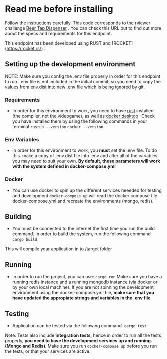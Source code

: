 # Read me before installing
Follow the instructions carefully. This code corresponds to the rviewer challenge [Beer Tap Dispenser](https://rviewer.stoplight.io/docs/beer-tap-dispenser/juus8uwnzzal5-beer-tap-dispenser) . You can check this URL out to find out more about the specs and requirements for this endpoint.

This endpoint has been developed using RUST and [ROCKET] (https://rocket.rs/) .

## Setting up the development environment

NOTE: Make sure you config the .env file properly in order for this endpoint to run. .env file is not included in the initial commit, so you need to copy the values from env.dist into new .env file which is being ignored by git.

### Requirements

- In order for this environment to work, you need to have [rust](https://www.rust-lang.org/tools/install) installed (the compiler, not the videogame), as well as [docker desktop](https://www.docker.com/products/docker-desktop/)
-Check you have installed them by using the following commands in your terminal
`rustup --version`
`docker --version`

### Env Variables

- In order for this environment to work, you **must** set the .env file. To do this. make a copy of .env.dist file into .env and alter all of the variables you may need to suit your own. **By default, these parameters will work with the system defined in docker-compose.yml** 

### Docker
- You can use docker to spin up the different services neeeded for testing and development
`docker-compose up` will read the docker compose file docker-compose.yml and recreate the environments (mongo, redis).

## Building
- You must be connected to the internet the first time you run the build command.
In order to build the system, run the following command
`cargo build`

This will compile your application in to /target folder

## Running
- In order to run the project, you can use:
`cargo run`
Make sure you have a running redis instance and a running mongodb instance (via docker or by your own local machine). If you are not spinning the development environment using the docker-compose.yml file, **make sure that you have updated the appropiate strings and variables in the .env file**

## Testing
- Application can be tested via the following command.
`cargo test`

Note: Tests also include **integration tests**, hence in order to run all the tests properly, **you need to have the development services up and running. (Mongo and Redis)**. Make sure you run `docker-compose up` before you run the tests, or that your services are active.
